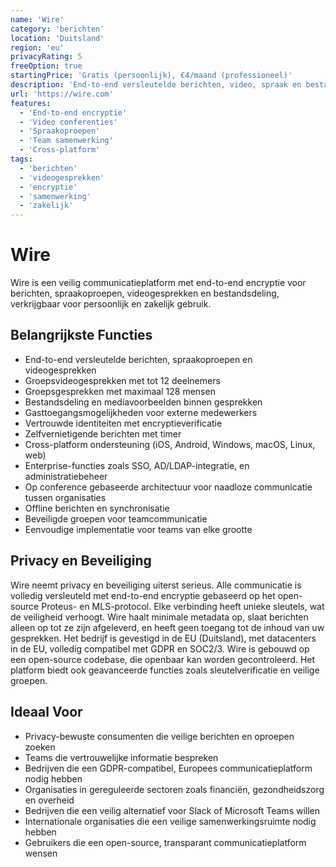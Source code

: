 ```yaml
---
name: 'Wire'
category: 'berichten'
location: 'Duitsland'
region: 'eu'
privacyRating: 5
freeOption: true
startingPrice: 'Gratis (persoonlijk), €4/maand (professioneel)'
description: 'End-to-end versleutelde berichten, video, spraak en bestandsdeling voor persoonlijk en zakelijk gebruik, met Europese hosting en open-source apps.'
url: 'https://wire.com'
features:
  - 'End-to-end encryptie'
  - 'Video conferenties'
  - 'Spraakoproepen'
  - 'Team samenwerking'
  - 'Cross-platform'
tags:
  - 'berichten'
  - 'videogesprekken'
  - 'encryptie'
  - 'samenwerking'
  - 'zakelijk'
---
```


# Wire

Wire is een veilig communicatieplatform met end-to-end encryptie voor berichten, spraakoproepen, videogesprekken en bestandsdeling, verkrijgbaar voor persoonlijk en zakelijk gebruik.

## Belangrijkste Functies

- End-to-end versleutelde berichten, spraakoproepen en videogesprekken
- Groepsvideogesprekken met tot 12 deelnemers
- Groepsgesprekken met maximaal 128 mensen
- Bestandsdeling en mediavoorbeelden binnen gesprekken
- Gasttoegangsmogelijkheden voor externe medewerkers
- Vertrouwde identiteiten met encryptieverificatie
- Zelfvernietigende berichten met timer
- Cross-platform ondersteuning (iOS, Android, Windows, macOS, Linux, web)
- Enterprise-functies zoals SSO, AD/LDAP-integratie, en administratiebeheer
- Op conference gebaseerde architectuur voor naadloze communicatie tussen organisaties
- Offline berichten en synchronisatie
- Beveiligde groepen voor teamcommunicatie
- Eenvoudige implementatie voor teams van elke grootte

## Privacy en Beveiliging

Wire neemt privacy en beveiliging uiterst serieus. Alle communicatie is volledig versleuteld met end-to-end encryptie gebaseerd op het open-source Proteus- en MLS-protocol. Elke verbinding heeft unieke sleutels, wat de veiligheid verhoogt. Wire haalt minimale metadata op, slaat berichten alleen op tot ze zijn afgeleverd, en heeft geen toegang tot de inhoud van uw gesprekken. Het bedrijf is gevestigd in de EU (Duitsland), met datacenters in de EU, volledig compatibel met GDPR en SOC2/3. Wire is gebouwd op een open-source codebase, die openbaar kan worden gecontroleerd. Het platform biedt ook geavanceerde functies zoals sleutelverificatie en veilige groepen.

## Ideaal Voor

- Privacy-bewuste consumenten die veilige berichten en oproepen zoeken
- Teams die vertrouwelijke informatie bespreken
- Bedrijven die een GDPR-compatibel, Europees communicatieplatform nodig hebben
- Organisaties in gereguleerde sectoren zoals financiën, gezondheidszorg en overheid
- Bedrijven die een veilig alternatief voor Slack of Microsoft Teams willen
- Internationale organisaties die een veilige samenwerkingsruimte nodig hebben
- Gebruikers die een open-source, transparant communicatieplatform wensen